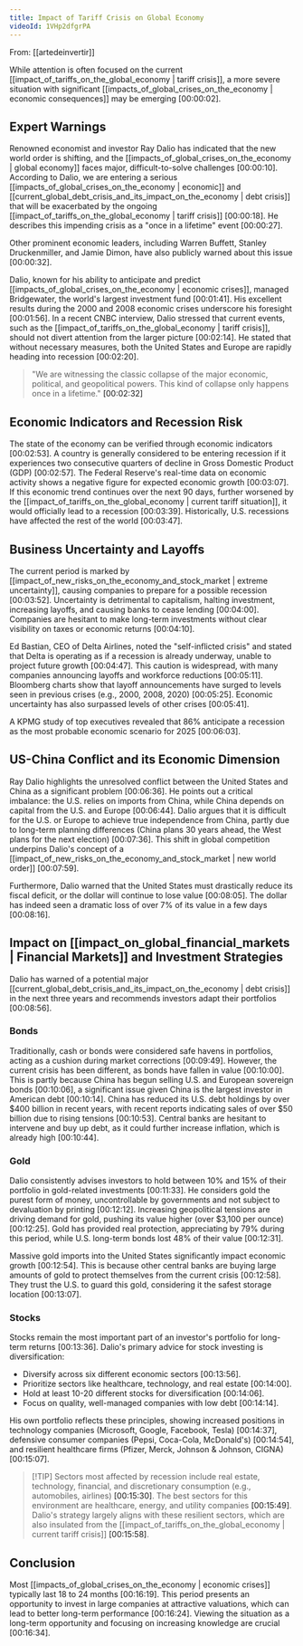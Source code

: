 ```yaml
---
title: Impact of Tariff Crisis on Global Economy
videoId: 1VHp2dfgrPA
---
```


From: [[artedeinvertir]] <br/> 

While attention is often focused on the current [[impact_of_tariffs_on_the_global_economy | tariff crisis]], a more severe situation with significant [[impacts_of_global_crises_on_the_economy | economic consequences]] may be emerging <a class="yt-timestamp" data-t="00:00:02">[00:00:02]</a>.

## Expert Warnings
Renowned economist and investor Ray Dalio has indicated that the new world order is shifting, and the [[impacts_of_global_crises_on_the_economy | global economy]] faces major, difficult-to-solve challenges <a class="yt-timestamp" data-t="00:00:10">[00:00:10]</a>. According to Dalio, we are entering a serious [[impacts_of_global_crises_on_the_economy | economic]] and [[current_global_debt_crisis_and_its_impact_on_the_economy | debt crisis]] that will be exacerbated by the ongoing [[impact_of_tariffs_on_the_global_economy | tariff crisis]] <a class="yt-timestamp" data-t="00:00:18">[00:00:18]</a>. He describes this impending crisis as a "once in a lifetime" event <a class="yt-timestamp" data-t="00:00:27">[00:00:27]</a>.

Other prominent economic leaders, including Warren Buffett, Stanley Druckenmiller, and Jamie Dimon, have also publicly warned about this issue <a class="yt-timestamp" data-t="00:00:32">[00:00:32]</a>.

Dalio, known for his ability to anticipate and predict [[impacts_of_global_crises_on_the_economy | economic crises]], managed Bridgewater, the world's largest investment fund <a class="yt-timestamp" data-t="00:01:41">[00:01:41]</a>. His excellent results during the 2000 and 2008 economic crises underscore his foresight <a class="yt-timestamp" data-t="00:01:56">[00:01:56]</a>. In a recent CNBC interview, Dalio stressed that current events, such as the [[impact_of_tariffs_on_the_global_economy | tariff crisis]], should not divert attention from the larger picture <a class="yt-timestamp" data-t="00:02:14">[00:02:14]</a>. He stated that without necessary measures, both the United States and Europe are rapidly heading into recession <a class="yt-timestamp" data-t="00:02:20">[00:02:20]</a>.

> "We are witnessing the classic collapse of the major economic, political, and geopolitical powers. This kind of collapse only happens once in a lifetime." <a class="yt-timestamp" data-t="00:02:32">[00:02:32]</a>

## Economic Indicators and Recession Risk
The state of the economy can be verified through economic indicators <a class="yt-timestamp" data-t="00:02:53">[00:02:53]</a>. A country is generally considered to be entering recession if it experiences two consecutive quarters of decline in Gross Domestic Product (GDP) <a class="yt-timestamp" data-t="00:02:57">[00:02:57]</a>. The Federal Reserve's real-time data on economic activity shows a negative figure for expected economic growth <a class="yt-timestamp" data-t="00:03:07">[00:03:07]</a>. If this economic trend continues over the next 90 days, further worsened by the [[impact_of_tariffs_on_the_global_economy | current tariff situation]], it would officially lead to a recession <a class="yt-timestamp" data-t="00:03:39">[00:03:39]</a>. Historically, U.S. recessions have affected the rest of the world <a class="yt-timestamp" data-t="00:03:47">[00:03:47]</a>.

## Business Uncertainty and Layoffs
The current period is marked by [[impact_of_new_risks_on_the_economy_and_stock_market | extreme uncertainty]], causing companies to prepare for a possible recession <a class="yt-timestamp" data-t="00:03:52">[00:03:52]</a>. Uncertainty is detrimental to capitalism, halting investment, increasing layoffs, and causing banks to cease lending <a class="yt-timestamp" data-t="00:04:00">[00:04:00]</a>. Companies are hesitant to make long-term investments without clear visibility on taxes or economic returns <a class="yt-timestamp" data-t="00:04:10">[00:04:10]</a>.

Ed Bastian, CEO of Delta Airlines, noted the "self-inflicted crisis" and stated that Delta is operating as if a recession is already underway, unable to project future growth <a class="yt-timestamp" data-t="00:04:47">[00:04:47]</a>. This caution is widespread, with many companies announcing layoffs and workforce reductions <a class="yt-timestamp" data-t="00:05:11">[00:05:11]</a>. Bloomberg charts show that layoff announcements have surged to levels seen in previous crises (e.g., 2000, 2008, 2020) <a class="yt-timestamp" data-t="00:05:25">[00:05:25]</a>. Economic uncertainty has also surpassed levels of other crises <a class="yt-timestamp" data-t="00:05:41">[00:05:41]</a>.

A KPMG study of top executives revealed that 86% anticipate a recession as the most probable economic scenario for 2025 <a class="yt-timestamp" data-t="00:06:03">[00:06:03]</a>.

## US-China Conflict and its Economic Dimension
Ray Dalio highlights the unresolved conflict between the United States and China as a significant problem <a class="yt-timestamp" data-t="00:06:36">[00:06:36]</a>. He points out a critical imbalance: the U.S. relies on imports from China, while China depends on capital from the U.S. and Europe <a class="yt-timestamp" data-t="00:06:44">[00:06:44]</a>. Dalio argues that it is difficult for the U.S. or Europe to achieve true independence from China, partly due to long-term planning differences (China plans 30 years ahead, the West plans for the next election) <a class="yt-timestamp" data-t="00:07:36">[00:07:36]</a>. This shift in global competition underpins Dalio's concept of a [[impact_of_new_risks_on_the_economy_and_stock_market | new world order]] <a class="yt-timestamp" data-t="00:07:59">[00:07:59]</a>.

Furthermore, Dalio warned that the United States must drastically reduce its fiscal deficit, or the dollar will continue to lose value <a class="yt-timestamp" data-t="00:08:05">[00:08:05]</a>. The dollar has indeed seen a dramatic loss of over 7% of its value in a few days <a class="yt-timestamp" data-t="00:08:16">[00:08:16]</a>.

## Impact on [[impact_on_global_financial_markets | Financial Markets]] and Investment Strategies
Dalio has warned of a potential major [[current_global_debt_crisis_and_its_impact_on_the_economy | debt crisis]] in the next three years and recommends investors adapt their portfolios <a class="yt-timestamp" data-t="00:08:56">[00:08:56]</a>.

### Bonds
Traditionally, cash or bonds were considered safe havens in portfolios, acting as a cushion during market corrections <a class="yt-timestamp" data-t="00:09:49">[00:09:49]</a>. However, the current crisis has been different, as bonds have fallen in value <a class="yt-timestamp" data-t="00:10:00">[00:10:00]</a>. This is partly because China has begun selling U.S. and European sovereign bonds <a class="yt-timestamp" data-t="00:10:06">[00:10:06]</a>, a significant issue given China is the largest investor in American debt <a class="yt-timestamp" data-t="00:10:14">[00:10:14]</a>. China has reduced its U.S. debt holdings by over $400 billion in recent years, with recent reports indicating sales of over $50 billion due to rising tensions <a class="yt-timestamp" data-t="00:10:53">[00:10:53]</a>. Central banks are hesitant to intervene and buy up debt, as it could further increase inflation, which is already high <a class="yt-timestamp" data-t="00:10:44">[00:10:44]</a>.

### Gold
Dalio consistently advises investors to hold between 10% and 15% of their portfolio in gold-related investments <a class="yt-timestamp" data-t="00:11:33">[00:11:33]</a>. He considers gold the purest form of money, uncontrollable by governments and not subject to devaluation by printing <a class="yt-timestamp" data-t="00:12:12">[00:12:12]</a>. Increasing geopolitical tensions are driving demand for gold, pushing its value higher (over $3,100 per ounce) <a class="yt-timestamp" data-t="00:12:25">[00:12:25]</a>. Gold has provided real protection, appreciating by 79% during this period, while U.S. long-term bonds lost 48% of their value <a class="yt-timestamp" data-t="00:12:31">[00:12:31]</a>.

Massive gold imports into the United States significantly impact economic growth <a class="yt-timestamp" data-t="00:12:54">[00:12:54]</a>. This is because other central banks are buying large amounts of gold to protect themselves from the current crisis <a class="yt-timestamp" data-t="00:12:58">[00:12:58]</a>. They trust the U.S. to guard this gold, considering it the safest storage location <a class="yt-timestamp" data-t="00:13:07">[00:13:07]</a>.

### Stocks
Stocks remain the most important part of an investor's portfolio for long-term returns <a class="yt-timestamp" data-t="00:13:36">[00:13:36]</a>. Dalio's primary advice for stock investing is diversification:
*   Diversify across six different economic sectors <a class="yt-timestamp" data-t="00:13:56">[00:13:56]</a>.
*   Prioritize sectors like healthcare, technology, and real estate <a class="yt-timestamp" data-t="00:14:00">[00:14:00]</a>.
*   Hold at least 10-20 different stocks for diversification <a class="yt-timestamp" data-t="00:14:06">[00:14:06]</a>.
*   Focus on quality, well-managed companies with low debt <a class="yt-timestamp" data-t="00:14:14">[00:14:14]</a>.

His own portfolio reflects these principles, showing increased positions in technology companies (Microsoft, Google, Facebook, Tesla) <a class="yt-timestamp" data-t="00:14:37">[00:14:37]</a>, defensive consumer companies (Pepsi, Coca-Cola, McDonald's) <a class="yt-timestamp" data-t="00:14:54">[00:14:54]</a>, and resilient healthcare firms (Pfizer, Merck, Johnson & Johnson, CIGNA) <a class="yt-timestamp" data-t="00:15:07">[00:15:07]</a>.

> [!TIP] Sectors most affected by recession include real estate, technology, financial, and discretionary consumption (e.g., automobiles, airlines) <a class="yt-timestamp" data-t="00:15:30">[00:15:30]</a>. The best sectors for this environment are healthcare, energy, and utility companies <a class="yt-timestamp" data-t="00:15:49">[00:15:49]</a>. Dalio's strategy largely aligns with these resilient sectors, which are also insulated from the [[impact_of_tariffs_on_the_global_economy | current tariff crisis]] <a class="yt-timestamp" data-t="00:15:58">[00:15:58]</a>.

## Conclusion
Most [[impacts_of_global_crises_on_the_economy | economic crises]] typically last 18 to 24 months <a class="yt-timestamp" data-t="00:16:19">[00:16:19]</a>. This period presents an opportunity to invest in large companies at attractive valuations, which can lead to better long-term performance <a class="yt-timestamp" data-t="00:16:24">[00:16:24]</a>. Viewing the situation as a long-term opportunity and focusing on increasing knowledge are crucial <a class="yt-timestamp" data-t="00:16:34">[00:16:34]</a>.